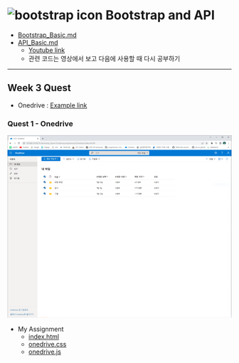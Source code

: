 # <img src="https://getbootstrap.com/docs/5.2/assets/brand/bootstrap-logo-shadow.png" href="https://getbootstrap.com/" title="bootstrap icon" alt="bootstrap icon" width="40px"> Bootstrap and API

- [Bootstrap_Basic.md](./Bootstrap_Basic.md)
- [API_Basic.md](./API_Basic.md)
  - [Youtube link](https://www.youtube.com/watch?v=QPEUU89AOg8)
  - 관련 코드는 영상에서 보고 다음에 사용할 때 다시 공부하기
---

## Week 3 Quest
- Onedrive : [Example link](https://github.com/jsw6872/TIL/tree/main/Onedrive)

### Quest 1 - Onedrive

<img src="./yongchoooon/Onedrive/YCH_OneDrive.PNG" alt="YCH's_OneDrive" title="YCH's_OneDrive" width="800px">

- My Assignment
  - [index.html](./yongchoooon/Onedrive/index.html)
  - [onedrive.css](./yongchoooon/Onedrive/onedrive.css)
  - [onedrive.js](./yongchoooon/Onedrive/onedrive.js)

